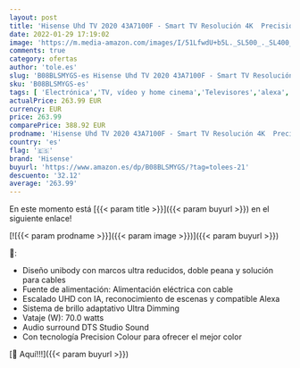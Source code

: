 ```yaml
---
layout: post
title: 'Hisense Uhd TV 2020 43A7100F - Smart TV Resolución 4K  Precision Colour  Escalado Uhd con Ia  Ultra Dimming  Audio Dts Studio Sound  Vidaa U 4.0  Compatible Alexa  Negro'
date: 2022-01-29 17:19:02
image: 'https://m.media-amazon.com/images/I/51LfwdU+b5L._SL500_._SL400_.jpg'
comments: true
category: ofertas
author: 'tole.es'
slug: 'B08BLSMYGS-es Hisense Uhd TV 2020 43A7100F - Smart TV Resolución 4K...'
sku: 'B08BLSMYGS-es'
tags: [ 'Electrónica','TV, vídeo y home cinema','Televisores','alexa','hisense', ]
actualPrice: 263.99 EUR
currency: EUR
price: 263.99
comparePrice: 388.92 EUR
prodname: 'Hisense Uhd TV 2020 43A7100F - Smart TV Resolución 4K  Precision Colour  Escalado Uhd con Ia  Ultra Dimming  Audio Dts Studio Sound  Vidaa U 4.0  Compatible Alexa  Negro'
country: 'es'
flag: '🇪🇸'
brand: 'Hisense'
buyurl: 'https://www.amazon.es/dp/B08BLSMYGS/?tag=tolees-21'
descuento: '32.12'
average: '263.99'
---
```


En este momento está [{{< param title >}}]({{< param buyurl >}}) en el siguiente enlace!

[![{{< param prodname >}}]({{< param image >}})]({{< param buyurl >}})

🔎:

- Diseño unibody con marcos ultra reducidos, doble peana y solución para cables
- Fuente de alimentación: Alimentación eléctrica con cable
- Escalado UHD con IA, reconocimiento de escenas y compatible Alexa
- Sistema de brillo adaptativo Ultra Dimming
- Vataje (W): 70.0 watts
- Audio surround DTS Studio Sound
- Con tecnología Precision Colour para ofrecer el mejor color

[🛒 Aquí!!!]({{< param buyurl >}})
